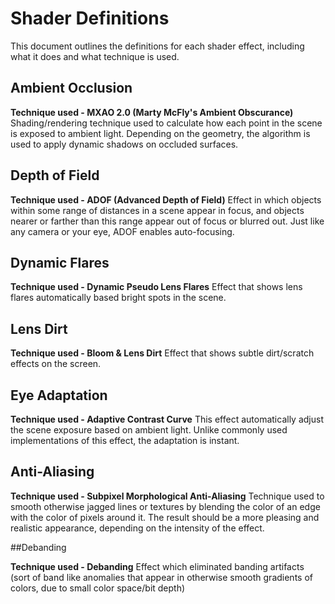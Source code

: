 # Shader Definitions

This document outlines the definitions for each shader effect, including what it does and what technique is used.

## Ambient Occlusion

**Technique used - MXAO 2.0 (Marty McFly's Ambient Obscurance)**
Shading/rendering technique used to calculate how each point in the scene is exposed to ambient light. Depending on the
geometry, the algorithm is used to apply dynamic shadows on occluded surfaces.

## Depth of Field

**Technique used - ADOF (Advanced Depth of Field)**
Effect in which objects within some range of distances in a scene appear in focus, and objects nearer or farther than
this range appear out of focus or blurred out. Just like any camera or your eye, ADOF enables auto-focusing.

## Dynamic Flares

**Technique used - Dynamic Pseudo Lens Flares**
Effect that shows lens flares automatically based bright spots in the scene.

## Lens Dirt

**Technique used - Bloom & Lens Dirt**
Effect that shows subtle dirt/scratch effects on the screen.

## Eye Adaptation

**Technique used - Adaptive Contrast Curve**
This effect automatically adjust the scene exposure based on ambient light. Unlike commonly used implementations of this
effect, the adaptation is instant.

## Anti-Aliasing

**Technique used - Subpixel Morphological Anti-Aliasing**
Technique used to smooth otherwise jagged lines or textures by blending the color of an edge with the color of pixels
around it. The result should be a more pleasing and realistic appearance, depending on the intensity of the effect.

##Debanding

**Technique used - Debanding**
Effect which eliminated banding artifacts (sort of band like anomalies that appear in otherwise smooth gradients of
colors, due to small color space/bit depth)